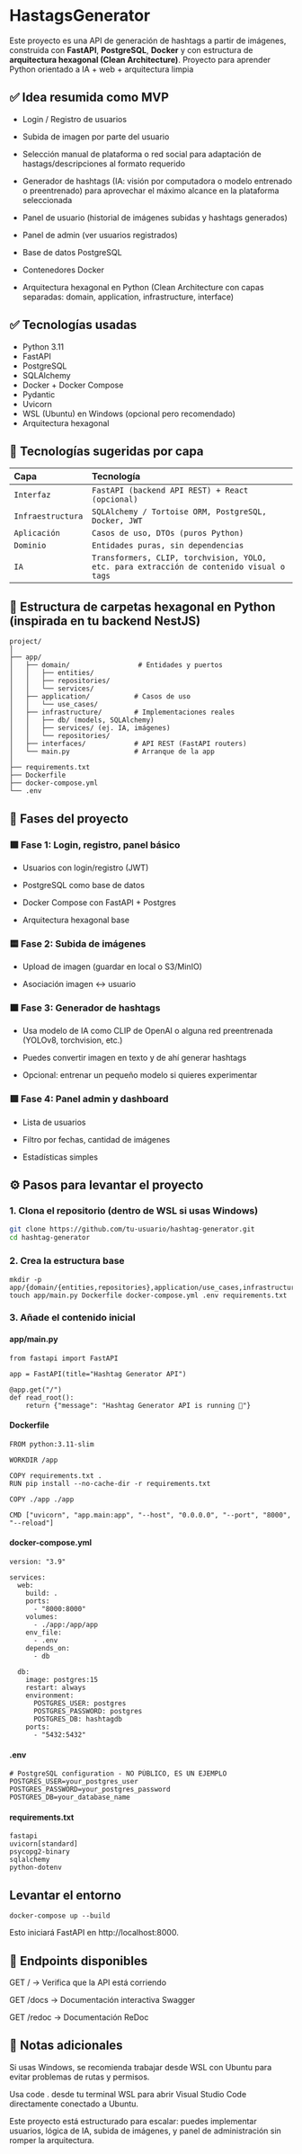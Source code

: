 # HastagsGenerator

Este proyecto es una API de generación de hashtags a partir de imágenes, construida con **FastAPI**, **PostgreSQL**, **Docker** y con estructura de **arquitectura hexagonal (Clean Architecture)**.
Proyecto para aprender Python orientado a IA + web + arquitectura limpia

## ✅ Idea resumida como MVP
- Login / Registro de usuarios

- Subida de imagen por parte del usuario

- Selección manual de plataforma o red social para adaptación de hastags/descripciones al formato requerido

- Generador de hashtags (IA: visión por computadora o modelo entrenado o preentrenado) para aprovechar el máximo alcance en la plataforma seleccionada

- Panel de usuario (historial de imágenes subidas y hashtags generados)

- Panel de admin (ver usuarios registrados)

- Base de datos PostgreSQL

- Contenedores Docker

- Arquitectura hexagonal en Python (Clean Architecture con capas separadas: domain, application, infrastructure, interface)

## ✅ Tecnologías usadas

- Python 3.11
- FastAPI
- PostgreSQL
- SQLAlchemy
- Docker + Docker Compose
- Pydantic
- Uvicorn
- WSL (Ubuntu) en Windows (opcional pero recomendado)
- Arquitectura hexagonal


## 🧠 Tecnologías sugeridas por capa
| Capa | Tecnología     |
| :-------- | :------- | 
| `Interfaz`      | `FastAPI (backend API REST) + React (opcional)` |
| `Infraestructura`      | `SQLAlchemy / Tortoise ORM, PostgreSQL, Docker, JWT` |
| `Aplicación`      | `Casos de uso, DTOs (puros Python)` | 
| `Dominio`      | `Entidades puras, sin dependencias` | 
| `IA`      | `Transformers, CLIP, torchvision, YOLO, etc. para extracción de contenido visual o tags` | 

## 🧱 Estructura de carpetas hexagonal en Python (inspirada en tu backend NestJS)
```
project/
│
├── app/
│   ├── domain/                 # Entidades y puertos
│   │   ├── entities/
│   │   ├── repositories/
│   │   └── services/
│   ├── application/           # Casos de uso
│   │   └── use_cases/
│   ├── infrastructure/        # Implementaciones reales
│   │   ├── db/ (models, SQLAlchemy)
│   │   ├── services/ (ej. IA, imágenes)
│   │   └── repositories/
│   ├── interfaces/            # API REST (FastAPI routers)
│   └── main.py                # Arranque de la app
│
├── requirements.txt
├── Dockerfile
├── docker-compose.yml
└── .env
```
## 🧩 Fases del proyecto
### 🟩 Fase 1: Login, registro, panel básico
- Usuarios con login/registro (JWT)

- PostgreSQL como base de datos

- Docker Compose con FastAPI + Postgres

- Arquitectura hexagonal base

### 🟨 Fase 2: Subida de imágenes
- Upload de imagen (guardar en local o S3/MinIO)

- Asociación imagen ↔ usuario

### 🟧 Fase 3: Generador de hashtags
- Usa modelo de IA como CLIP de OpenAI o alguna red preentrenada (YOLOv8, torchvision, etc.)

- Puedes convertir imagen en texto y de ahí generar hashtags

- Opcional: entrenar un pequeño modelo si quieres experimentar

### 🟥 Fase 4: Panel admin y dashboard
- Lista de usuarios

- Filtro por fechas, cantidad de imágenes

- Estadísticas simples


## ⚙️ Pasos para levantar el proyecto

### 1. Clona el repositorio (dentro de WSL si usas Windows)

```bash
git clone https://github.com/tu-usuario/hashtag-generator.git
cd hashtag-generator

```
### 2. Crea la estructura base

```
mkdir -p app/{domain/{entities,repositories},application/use_cases,infrastructure/db/{models,repositories},interfaces}
touch app/main.py Dockerfile docker-compose.yml .env requirements.txt
```

### 3. Añade el contenido inicial

#### app/main.py
```
from fastapi import FastAPI

app = FastAPI(title="Hashtag Generator API")

@app.get("/")
def read_root():
    return {"message": "Hashtag Generator API is running 🚀"}
```

#### Dockerfile
```
FROM python:3.11-slim

WORKDIR /app

COPY requirements.txt .
RUN pip install --no-cache-dir -r requirements.txt

COPY ./app ./app

CMD ["uvicorn", "app.main:app", "--host", "0.0.0.0", "--port", "8000", "--reload"]
```
#### docker-compose.yml
```
version: "3.9"

services:
  web:
    build: .
    ports:
      - "8000:8000"
    volumes:
      - ./app:/app/app
    env_file:
      - .env
    depends_on:
      - db

  db:
    image: postgres:15
    restart: always
    environment:
      POSTGRES_USER: postgres
      POSTGRES_PASSWORD: postgres
      POSTGRES_DB: hashtagdb
    ports:
      - "5432:5432"
```

#### .env
```
# PostgreSQL configuration - NO PÚBLICO, ES UN EJEMPLO
POSTGRES_USER=your_postgres_user
POSTGRES_PASSWORD=your_postgres_password
POSTGRES_DB=your_database_name

```

#### requirements.txt
```
fastapi
uvicorn[standard]
psycopg2-binary
sqlalchemy
python-dotenv
```

## Levantar el entorno 
```
docker-compose up --build
```
Esto iniciará FastAPI en http://localhost:8000.

## 🧪 Endpoints disponibles
GET / → Verifica que la API está corriendo

GET /docs → Documentación interactiva Swagger

GET /redoc → Documentación ReDoc

## 📌 Notas adicionales
Si usas Windows, se recomienda trabajar desde WSL con Ubuntu para evitar problemas de rutas y permisos.

Usa code . desde tu terminal WSL para abrir Visual Studio Code directamente conectado a Ubuntu.

Este proyecto está estructurado para escalar: puedes implementar usuarios, lógica de IA, subida de imágenes, y panel de administración sin romper la arquitectura.
